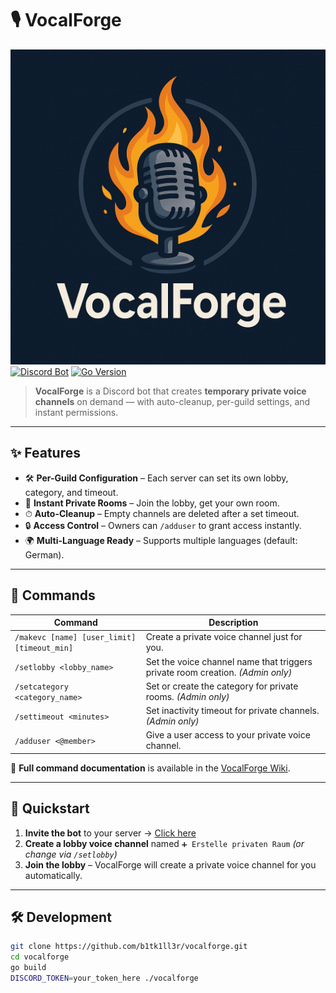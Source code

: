# 🎙️ VocalForge

![VocalForge Logo](https://github.com/b1tk1ll3r/vocalforge/blob/main/logo.png)  
[![Discord Bot](https://img.shields.io/badge/Discord-Invite-blue?logo=discord&logoColor=white)](https://discord.com/oauth2/authorize?client_id=1403851394452291584)
[![Go Version](https://img.shields.io/github/go-mod/go-version/b1tk1ll3r/vocalforge)](go.mod)

> **VocalForge** is a Discord bot that creates **temporary private voice channels** on demand — with auto-cleanup, per-guild settings, and instant permissions.

---

## ✨ Features

- 🛠 **Per-Guild Configuration** – Each server can set its own lobby, category, and timeout.  
- 🚪 **Instant Private Rooms** – Join the lobby, get your own room.  
- ⏱ **Auto-Cleanup** – Empty channels are deleted after a set timeout.  
- 🔒 **Access Control** – Owners can `/adduser` to grant access instantly.  
- 🌍 **Multi-Language Ready** – Supports multiple languages (default: German).  

---

## 📜 Commands

| Command | Description |
| ------- | ----------- |
| `/makevc [name] [user_limit] [timeout_min]` | Create a private voice channel just for you. |
| `/setlobby <lobby_name>` | Set the voice channel name that triggers private room creation. *(Admin only)* |
| `/setcategory <category_name>` | Set or create the category for private rooms. *(Admin only)* |
| `/settimeout <minutes>` | Set inactivity timeout for private channels. *(Admin only)* |
| `/adduser <@member>` | Give a user access to your private voice channel. |

📖 **Full command documentation** is available in the [VocalForge Wiki](https://github.com/b1tk1ll3r/vocalforge/wiki).

---

## 🚀 Quickstart

1. **Invite the bot** to your server → [Click here](https://discord.com/oauth2/authorize?client_id=1403851394452291584)  
2. **Create a lobby voice channel** named `➕ Erstelle privaten Raum` *(or change via `/setlobby`)*  
3. **Join the lobby** – VocalForge will create a private voice channel for you automatically.  

---

## 🛠 Development

```bash
git clone https://github.com/b1tk1ll3r/vocalforge.git
cd vocalforge
go build
DISCORD_TOKEN=your_token_here ./vocalforge
